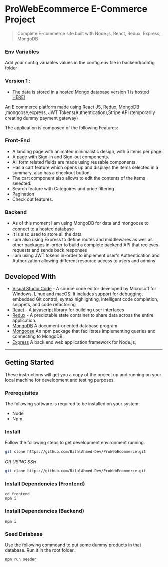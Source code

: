 # ProWebEcommerce E-Commerce Project

> Complete E-commerce site built with Node.js, React, Redux, Express, MongoDB

### Env Variables

Add your config variables values in the config.env file in backend/config folder


### Version 1 :
* The data is stored in a hosted Mongo database
version 1 is hosted [HERE!](https://prowebecommerce.herokuapp.com/)

An E commerce platform made using React JS, Redux, MongoDB ,mongoose,express, JWT Tokens(Authentication),Stripe API (temporarily creating dummy payment gateway)

The application is composed of the following Features:

### Front-End
* A landing page with animated minimalistic design, with 5 items per page.
* A page with Sign-in and Sign-out components.
* All form related fields are made using reusable components.
* Has a cart feature which opens up and displays the items selected in a summary, also has a checkout button.
* The cart component also allows to edit the contents of the items selected.
* Search feature with Categoires and price filtering
* Pagination
* Check out features. 


### Backend

* As of this moment I am using MongoDB for data and mongoose to connect to a hosted database
* It is also used to store all the data 
* I am also using Express to define routes and middlewares as well as other packages in-order to build a complete backend API that recieves requests and sends back responses
* I am using JWT tokens in-order to implement user's Authentication and Authorization allowing different resource access to users and admins

## Developed With

* [Visual Studio Code](https://code.visualstudio.com/) - A source code editor developed by Microsoft for Windows, Linux and macOS. It includes support for debugging, embedded Git control, syntax highlighting, intelligent code completion, snippets, and code refactoring
* [React](https://reactjs.org/) - A javascript library for building user interfaces
* [Redux](https://redux.js.org/) - A predictable state container to share data across the entire application.
* [MongoDB](https://www.mongodb.com/) A document-oriented database program
* [Mongoose](https://mongoosejs.com/) An npm package that facilitates implementing queries and connecting to MongoDB
* [Express](https://expressjs.com/) A back end web application framework for Node.js,

---


## Getting Started

These instructions will get you a copy of the project up and running on your local machine for development and testing purposes.

### Prerequisites

The following software is required to be installed on your system:

* Node
* Npm

### Install

Follow the following steps to get development environment running.



  ```bash
  git clone https://github.com/BilalAhmed-Dev/ProWebEcommerce.git
  ```

   _OR USING SSH_

  ```bash
  git clone https://github.com/BilalAhmed-Dev/ProWebEcommerce.git
  ```

### Install Dependencies (Frontend)

```
cd frontend
npm i
```

### Install Dependencies (Backend)

```
npm i
```

### Seed Database

Use the following commeand to put some dummy products in that database.
Run it in the root folder.

```
npm run seeder
```
